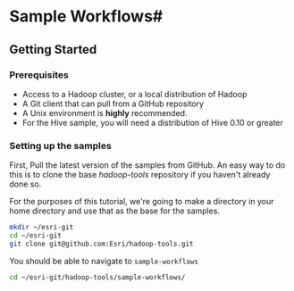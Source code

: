 # Sample Workflows#

## Getting Started


### Prerequisites

* Access to a Hadoop cluster, or a local distribution of Hadoop
* A Git client that can pull from a GitHub repository
* A Unix environment is **highly** recommended. 
* For the Hive sample, you will need a distribution of Hive 0.10 or greater


### Setting up the samples

First, Pull the latest version of the samples from GitHub.  An easy way to do this is to clone the base *hadoop-tools* repository if you haven't already done so.

For the purposes of this tutorial, we're going to make a directory in your home directory and use that as the base for the samples.
```bash
mkdir ~/esri-git
cd ~/esri-git
git clone git@github.com:Esri/hadoop-tools.git
```

You should be able to navigate to `sample-workflows`

```bash
cd ~/esri-git/hadoop-tools/sample-workflows/
```

